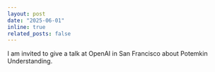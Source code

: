 ```yaml
---
layout: post
date: "2025-06-01"
inline: true
related_posts: false
---
```


I am invited to give a talk at OpenAI in San Francisco about Potemkin Understanding.
